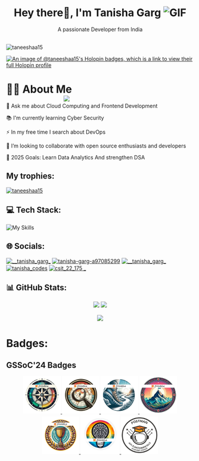 <div id="header" align="center">

<h1>
Hey there👋, I'm Tanisha Garg
 
<img src="./assets/giphy.gif" width="35px" alt="GIF">
</h1>
A passionate Developer from India
</div><br>

<p align="left"> <img src="https://komarev.com/ghpvc/?username=taneeshaa15&label=Profile%20views&color=0e75b6&style=flat" alt="taneeshaa15" /> </p>


[![An image of @taneeshaa15's Holopin badges, which is a link to view their full Holopin profile](https://holopin.me/taneeshaa15)](https://holopin.io/@taneeshaa15)

# 👩‍💻 About Me <img src="https://raw.githubusercontent.com/sanjay-kv/sanjay-kv/main/Assets/illustration.png" min-width="300px" max-width="300px" width="350px" align="right"> 

<p>🔭 Ask me about Cloud Computing and Frontend Development</p>
<p>📚 I'm currently learning Cyber Security</p>
<p>⚡ In my free time I search about DevOps</p>
<p>👯 I’m looking to collaborate with open source enthusiasts and developers</p>
<p>🥅 2025 Goals: Learn Data Analytics And strengthen DSA</p>


## My trophies:

<p align="left"> 
  <a href="https://github.com/ryo-ma/github-profile-trophy">
    <img src="https://github-profile-trophy.vercel.app/?username=taneeshaa15" alt="taneeshaa15" />
  </a>
</p>

 
 ## 💻 Tech Stack:
![My Skills](https://skillicons.dev/icons?i=html,css,javascript,bootstrap,azure,react,tailwind,ts,vite,php,arduino,mysql,c,figma,postman,cpp,java,aws,gcp,azure,vercel,netlify,firebase,kubernetes,python,git,bash,linux&perline=12)

## 🌐 Socials:

<p align="left">
<a href="https://twitter.com/__tanisha_garg_" target="blank"><img align="center" src="https://raw.githubusercontent.com/rahuldkjain/github-profile-readme-generator/master/src/images/icons/Social/twitter.svg" alt="__tanisha_garg_" height="30" width="40" /></a>
<a href="https://linkedin.com/in/tanisha-garg-a97085299" target="blank"><img align="center" src="https://raw.githubusercontent.com/rahuldkjain/github-profile-readme-generator/master/src/images/icons/Social/linked-in-alt.svg" alt="tanisha-garg-a97085299" height="30" width="40" /></a>
<a href="https://instagram.com/__tanisha_garg_" target="blank"><img align="center" src="https://raw.githubusercontent.com/rahuldkjain/github-profile-readme-generator/master/src/images/icons/Social/instagram.svg" alt="__tanisha_garg_" height="30" width="40" /></a>
<a href="https://www.codechef.com/users/tanisha_codes" target="blank"><img align="center" src="https://cdn.jsdelivr.net/npm/simple-icons@3.1.0/icons/codechef.svg" alt="tanisha_codes" height="30" width="40" /></a>
<a href="https://www.hackerrank.com/csit_22_175 _" target="blank"><img align="center" src="https://raw.githubusercontent.com/rahuldkjain/github-profile-readme-generator/master/src/images/icons/Social/hackerrank.svg" alt="csit_22_175 _" height="30" width="40" /></a>
</p>



## 📊 GitHub Stats:

<div align="center">

<img src="https://github-profile-summary-cards.vercel.app/api/cards/profile-details?username=taneeshaa15&theme=radical">
<img src="https://github-profile-summary-cards.vercel.app/api/cards/most-commit-language?username=taneeshaa15&theme=radical"><br/><br>
<img src="https://github-readme-stats.vercel.app/api?username=taneeshaa15&theme=radical&hide_border=false&include_all_commits=false&count_private=false">

</div>

# **Badges:**

## GSSoC'24 Badges

<div style='display:flex; align-items:center; gap: 20px;' align='center'><a href="https://gssoc.girlscript.tech/leaderboard">
  <img src="https://github.com/girlscript/gssoc-website-new/blob/main/public/badges/1.png" width="100px" height="100px" />
  <img src="https://github.com/girlscript/gssoc-website-new/blob/main/public/badges/2.png" width="100px" height="100px" />
  <img src="https://github.com/girlscript/gssoc-website-new/blob/main/public/badges/3.png" width="100px" height="100px" />
  <img src="https://github.com/girlscript/gssoc-website-new/blob/main/public/badges/4.png" width="100px" height="100px" />
  <img src="https://github.com/girlscript/gssoc-website-new/blob/main/public/badges/5.png" width="100px" height="100px" />
  <img src="https://github.com/girlscript/gssoc-website-new/blob/main/public/badges/6.png" width="105px" height="105px" />
  <img src="https://raw.githubusercontent.com/girlscript/gssoc-website-new/main/public/badges/postman.png" width="100px" height="100px" /></a>
</div>
